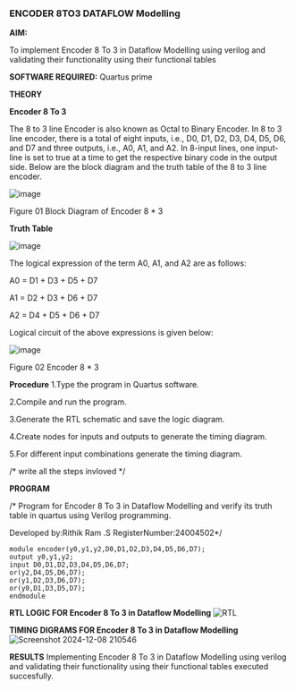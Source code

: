 ### ENCODER 8TO3 DATAFLOW Modelling

**AIM:**

To implement  Encoder 8 To 3 in Dataflow Modelling using verilog and validating their functionality using their functional tables

**SOFTWARE REQUIRED:** Quartus prime

**THEORY**

**Encoder 8 To 3**

The 8 to 3 line Encoder is also known as Octal to Binary Encoder. In 8 to 3 line encoder, there is a total of eight inputs, i.e., D0, D1, D2, D3, D4, D5, D6, and D7 and three outputs, i.e., A0, A1, and A2. In 8-input lines, one input-line is set to true at a time to get the respective binary code in the output side. Below are the block diagram and the truth table of the 8 to 3 line encoder.

![image](https://github.com/naavaneetha/ENCODER8TO3DATAFLOW/assets/154305477/0bc242c1-eb9e-4c47-afe5-30428470efc3)

Figure 01  Block Diagram of Encoder 8 * 3

**Truth Table**

![image](https://github.com/naavaneetha/ENCODER8TO3DATAFLOW/assets/154305477/35496b14-ae6e-4cd1-9abd-d6736b576575)

The logical expression of the term A0, A1, and A2 are as follows:

A0 = D1 + D3 + D5 + D7

A1 = D2 + D3 + D6 + D7

A2 = D4 + D5 + D6 + D7

Logical circuit of the above expressions is given below:

![image](https://github.com/naavaneetha/ENCODER8TO3DATAFLOW/assets/154305477/95acaee6-c873-4c75-89eb-ef09fb158053)

Figure 02  Encoder 8 * 3

**Procedure**
1.Type the program in Quartus software.

2.Compile and run the program.

3.Generate the RTL schematic and save the logic diagram.

4.Create nodes for inputs and outputs to generate the timing diagram.

5.For different input combinations generate the timing diagram.

/* write all the steps invloved */

**PROGRAM**

/* Program for Encoder 8 To 3 in Dataflow Modelling and verify its truth table in quartus using Verilog programming. 

Developed by:Rithik Ram .S RegisterNumber:24004502*/
```
module encoder(y0,y1,y2,D0,D1,D2,D3,D4,D5,D6,D7);
output y0,y1,y2;
input D0,D1,D2,D3,D4,D5,D6,D7;
or(y2,D4,D5,D6,D7);
or(y1,D2,D3,D6,D7);
or(y0,D1,D3,D5,D7);
endmodule
```

**RTL LOGIC FOR Encoder 8 To 3 in Dataflow Modelling**
![RTL](https://github.com/user-attachments/assets/6927013d-84cb-4987-b22c-2f36a239b2f3)


**TIMING DIGRAMS FOR Encoder 8 To 3 in Dataflow Modelling**
![Screenshot 2024-12-08 210546](https://github.com/user-attachments/assets/ffc48724-5b45-44c9-bae4-015bc4967363)


**RESULTS**
Implementing Encoder 8 To 3 in Dataflow Modelling using verilog and validating their functionality using their functional tables executed succesfully.




